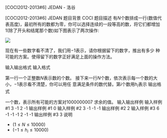 



[COCI2012-2013#6] JEDAN - 洛谷














[COCI2012-2013#6] JEDAN
题目背景
COCI
题目描述
有$N$个数排成一行(数值代表高度)，最初所有的数都为零，你可以选择连续的一段等高的数，将它们都增加$1$(除了开头和结尾那个数)如下图表示了两次操作:

![](https://cdn.luogu.com.cn/upload/pic/19412.png)

现在有一些数字看不清了，我们用$-1$表示，请你根据留下的数字，推出有多少
种可能的方案。使得留下的数字正好满足上面的操作方法。

输入输出格式
输入格式

第一行一个正整数$N$表示数的个数。
接下来一行$N$个数，依次表示每一个数的大小，$-1$表示看不清楚，你可以用任
意满足条件的数代替。第$i$个数用$h_i$表示
输出格式

一个数，表示所有可能的方案对$1000000007$ 求余的值。
输入输出样例
输入样例 #1
3
-1 2 -1
输出样例 #1
0
输入样例 #2
3
-1 -1 -1
输出样例 #2
2
输入样例 #3
6
-1 -1 -1 2 -1 -1
输出样例 #3
3
说明
- $(1≤N≤10000)$
- $(-1 ≤ h_i ≤10 000)$







